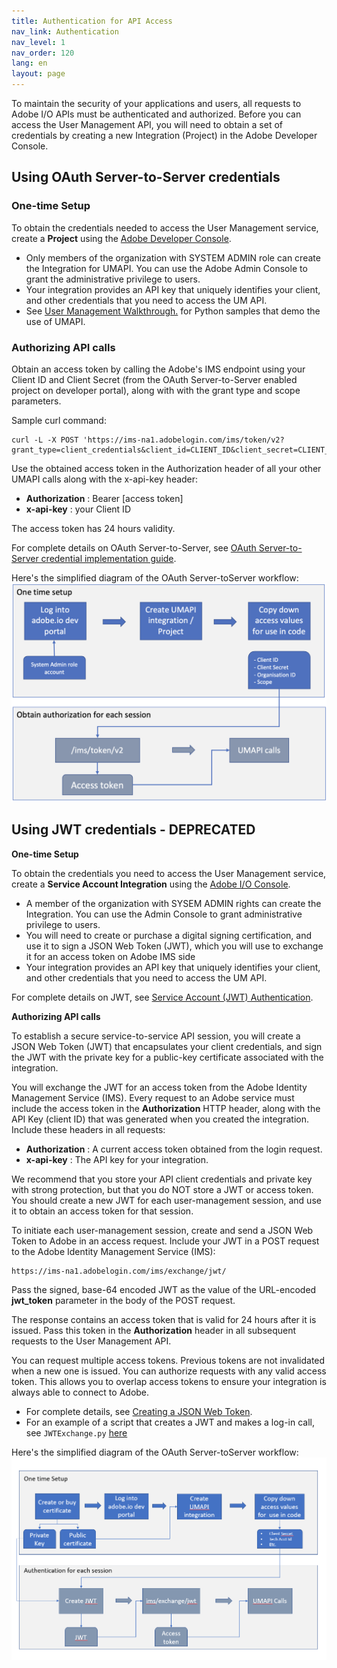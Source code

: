 ```yaml
---
title: Authentication for API Access
nav_link: Authentication
nav_level: 1
nav_order: 120
lang: en
layout: page
---
```


To maintain the security of your applications and users, all requests to Adobe I/O APIs must be authenticated and authorized. Before you can access the User Management API, you will need to obtain a set of credentials by creating a new Integration (Project) in the Adobe Developer Console.

## Using OAuth Server-to-Server credentials  

### One-time Setup  

To obtain the credentials needed to access the User Management service, create a **Project** using the [Adobe Developer Console](https://developer.adobe.com/).
* Only members of the organization with SYSTEM ADMIN role can create the Integration for UMAPI. You can use the Adobe Admin Console to grant the administrative privilege to users.
* Your integration provides an API key that uniquely identifies your client, and other credentials that you need to access the UM API.
* See [User Management Walkthrough.](samples/index.md) for Python samples that demo the use of UMAPI.

### Authorizing API calls

Obtain an access token by calling the Adobe's IMS endpoint using your Client ID and Client Secret (from the OAuth Server-to-Server enabled project on developer portal), along with with the grant type and scope parameters.

Sample curl command:
```
curl -L -X POST 'https://ims-na1.adobelogin.com/ims/token/v2?grant_type=client_credentials&client_id=CLIENT_ID&client_secret=CLIENT_SECRET&scope=openid,AdobeID,user_management_sdk'
```  

Use the obtained access token in the Authorization header of all your other UMAPI calls along with the x-api-key header:
* **Authorization** : Bearer [access token]
* **x-api-key** : your Client ID  

The access token has 24 hours validity.  

For complete details on OAuth Server-to-Server, see [OAuth Server-to-Server credential implementation guide](https://developer.adobe.com/developer-console/docs/guides/authentication/ServerToServerAuthentication/implementation/).  

Here's the simplified diagram of the OAuth Server-toServer workflow:
![Diagram of Authentication workflow](oauthS2S.png)
  
  
## Using JWT credentials - DEPRECATED  

**One-time Setup**  

To obtain the credentials you need to access the User Management service, create a **Service Account Integration** using the [Adobe I/O Console](https://developer.adobe.com/).

* A member of the organization with SYSEM ADMIN rights can create the Integration. You can use the Admin Console to grant administrative privilege to users.
* You will need to create or purchase a digital signing certification, and use it to sign a JSON Web Token (JWT), which you will use to exchange it for an access token on Adobe IMS side
* Your integration provides an API key that uniquely identifies your client, and other credentials that you need to access the UM API.

For complete details on JWT, see [Service Account (JWT) Authentication](https://developer.adobe.com/developer-console/docs/guides/authentication/JWT/).

**Authorizing API calls**  

To establish a secure service-to-service API session, you will create a JSON Web Token (JWT) that encapsulates your client credentials, and sign the JWT with the private key for a public-key certificate associated with the integration. 

You will exchange the JWT for an access token from the Adobe Identity Management Service (IMS). Every request to an Adobe service must include the access token in the **Authorization** HTTP header, along with the API Key (client  ID) that was generated when you created the integration. Include these headers in all requests:

* **Authorization** : A current access token obtained from the login request.
* **x-api-key** : The API key for your integration.  

We recommend that you store your API client credentials and private key with strong protection, but that you do NOT store a JWT or access token. You should create a new JWT for each user-management session, and use it to obtain an access token for that session.

To initiate each user-management session, create and send a JSON Web Token to Adobe in an access request. Include your JWT in a POST request to the Adobe Identity Management Service (IMS):
```
https://ims-na1.adobelogin.com/ims/exchange/jwt/
```
Pass the signed, base-64 encoded JWT as the value of the URL-encoded **jwt_token** parameter in the body of the POST request.

The response contains an access token that is valid for 24 hours after it is issued. Pass this token in the **Authorization** header in all subsequent requests to the User Management API.

You can request multiple access tokens. Previous tokens are not invalidated when a new one is issued. You can authorize requests with any valid access token. This allows you to overlap access tokens to ensure your integration is always able to connect to Adobe.

* For complete details, see [Creating a JSON Web Token](https://developer.adobe.com/developer-console/docs/guides/authentication/JWT/).
* For an example of a script that creates a JWT and makes a log-in call, see `JWTExchange.py` [here](samples/samples-old/)  

Here's the simplified diagram of the OAuth Server-toServer workflow:
![Diagram of Authentication workflow](AuthWorkflow.png)  

  
